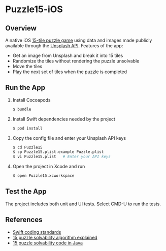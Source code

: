 # Puzzle15-iOS

## Overview

A native iOS [15-tile puzzle game](https://en.wikipedia.org/wiki/15_puzzle) using data and images made publicly available through the [Unsplash API](https://unsplash.com/developers). Features of the app:

* Get an image from Unsplash and break it into 15 tiles
* Randomize the tiles without rendering the puzzle unsolvable
* Move the tiles
* Play the next set of tiles when the puzzle is completed

## Run the App

1. Install Cocoapods

   ```bash
   $ bundle
   ```

1. Install Swift dependencies needed by the project

   ```bash
   $ pod install
   ```

1. Copy the config file and enter your Unsplash API keys

   ```bash
   $ cd Puzzle15
   $ cp Puzzle15.plist.example Puzzle.plist
   $ vi Puzzle15.plist   # Enter your API keys
   ```

1. Open the project in Xcode and run

   ```bash
   $ open Puzzle15.xcworkspace
   ```

## Test the App

The project includes both unit and UI tests. Select CMD-U to run the tests.

## References

* [Swift coding standards](https://github.com/raywenderlich/swift-style-guide)
* [15 puzzle solvability algorithm explained](https://www.cs.bham.ac.uk/~mdr/teaching/modules04/java2/TilesSolvability.html)
* [15 puzzle solvability code in Java](https://stackoverflow.com/questions/34570344/check-if-15-puzzle-is-solvable)
